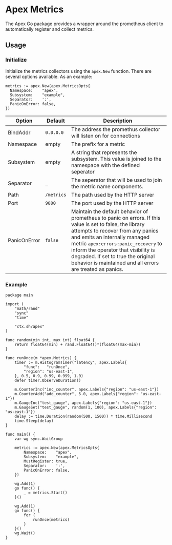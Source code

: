 # Apex Metrics

The Apex Go package provides a wrapper around the prometheus client to automatically register and collect metrics.

## Usage

### Initialize

Initialize the metrics collectors using the `apex.New` function.  There are several options available.  As an example:
```golang
metrics := apex.New(apex.MetricsOpts{
  Namespace:    "apex",
  Subsystem:    "example",
  Separator:    ':',
  PanicOnError: false,
})
```

| Option | Default | Description |
|--------|---------|-------------|
| BindAddr | `0.0.0.0` | The address the promethus collector will listen on for connections |
| Namespace | empty | The prefix for a metric |
| Subsystem | empty | A string that represents the subsystem.  This value is joined to the namespace with the defined seperator |
| Separator | `_` | The seperator that will be used to join the metric name components. |
| Path | `/metrics` | The path used by the HTTP server |
| Port | `9000` | The port used by the HTTP server |
| PanicOnError | `false` | Maintain the default behavior of prometheus to panic on errors.  If this value is set to false, the library attempts to recover from any panics and emits an internally managed metric `apex:errors:panic_recovery` to inform the operator that visibility is degraded.  If set to true the original behavior is maintained and all errors are treated as panics. |  

### Example
```golang
package main

import (
	"math/rand"
	"sync"
	"time"

	"ctx.sh/apex"
)

func random(min int, max int) float64 {
	return float64(min) + rand.Float64()*(float64(max-min))
}

func runOnce(m *apex.Metrics) {
	timer := m.HistogramTimer("latency", apex.Labels{
		"func":   "runOnce",
		"region": "us-east-1",
	}, 0.5, 0.9, 0.99, 0.999, 1.0)
	defer timer.ObserveDuration()

	m.CounterInc("inc_counter", apex.Labels{"region": "us-east-1"})
	m.CounterAdd("add_counter", 5.0, apex.Labels{"region": "us-east-1"})
	m.GaugeInc("test_gauge", apex.Labels{"region": "us-east-1"})
	m.GaugeSet("test_gauge", random(1, 100), apex.Labels{"region": "us-east-1"})
	delay := time.Duration(random(500, 1500)) * time.Millisecond
	time.Sleep(delay)
}

func main() {
	var wg sync.WaitGroup

	metrics := apex.New(apex.MetricsOpts{
		Namespace:    "apex",
		Subsystem:    "example",
		MustRegister: true,
		Separator:    ':',
		PanicOnError: false,
	})

	wg.Add(1)
	go func() {
		_ = metrics.Start()
	}()

	wg.Add(1)
	go func() {
		for {
			runOnce(metrics)
		}
	}()
	wg.Wait()
}
```
